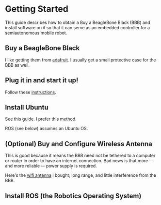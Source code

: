 # Getting Started

This guide describes how to obtain a Buy a BeagleBone Black (BBB) and install software on it so that it can serve as an embedded controller for a semiautonomous mobile robot.
 
## Buy a BeagleBone Black
I like getting them from [adafruit](http://www.adafruit.com).  I usually get a small protective case for the BBB as well.

## Plug it in and start it up!
Follow these [instructions](http://beagleboard.org/getting-started).

## Install Ubuntu
See this [guide](http://elinux.org/BeagleBoardUbuntu).  I prefer this [method](http://elinux.org/BeagleBoardUbuntu#eMMC:_BeagleBone_Black.2FGreen).

ROS (see below) assumes an Ubuntu OS.

## (Optional) Buy and Configure Wireless Antenna
This is good because it means the BBB need not be tethered to a computer or router in order to have an internet connection.  Bad news is that more -- and more reliable -- power supply is required.

Here's the [wifi antenna](http://www.logicsupply.com/uwn200/) I bought; long range, and little interference from the BBB.

## Install ROS (the Robotics Operating System)